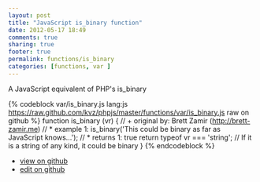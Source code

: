 ```yaml
---
layout: post
title: "JavaScript is_binary function"
date: 2012-05-17 18:49
comments: true
sharing: true
footer: true
permalink: functions/is_binary
categories: [functions, var ]
---
```

A JavaScript equivalent of PHP's is_binary
<!-- more -->
{% codeblock var/is_binary.js lang:js https://raw.github.com/kvz/phpjs/master/functions/var/is_binary.js raw on github %}
function is_binary (vr) {
    // +   original by: Brett Zamir (http://brett-zamir.me)
    // *     example 1: is_binary('This could be binary as far as JavaScript knows...');
    // *     returns 1: true
    return typeof vr === 'string'; // If it is a string of any kind, it could be binary
}
{% endcodeblock %}
<ul>
 <li><a href="https://github.com/kvz/phpjs/blob/master/functions/var/is_binary.js">view on github</a></li>
 <li><a href="https://github.com/kvz/phpjs/edit/master/functions/var/is_binary.js">edit on github</a></li>
</ul>
